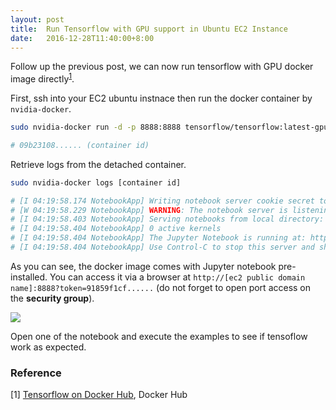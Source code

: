 ```yaml
---
layout: post
title:  Run Tensorflow with GPU support in Ubuntu EC2 Instance
date:   2016-12-28T11:40:00+8:00
---
```


Follow up the previous post, we can now run tensorflow with GPU docker image directly<sup>[1](#1)</sup>.

First, ssh into your EC2 ubuntu instnace then run the docker container by `nvidia-docker`.

```bash
sudo nvidia-docker run -d -p 8888:8888 tensorflow/tensorflow:latest-gpu

# 09b23108...... (container id)
```

Retrieve logs from the detached container.

```bash
sudo nvidia-docker logs [container id]

# [I 04:19:58.174 NotebookApp] Writing notebook server cookie secret to /root/.local/share/jupyter/runtime/notebook_cookie_secret
# [W 04:19:58.229 NotebookApp] WARNING: The notebook server is listening on all IP addresses and not using encryption. This is not recommended.
# [I 04:19:58.403 NotebookApp] Serving notebooks from local directory: /notebooks
# [I 04:19:58.404 NotebookApp] 0 active kernels
# [I 04:19:58.404 NotebookApp] The Jupyter Notebook is running at: http://[all ip addresses on your system]:8888/?token=91859f1cf......
# [I 04:19:58.404 NotebookApp] Use Control-C to stop this server and shut down all kernels (twice to skip confirmation).
```

As you can see, the docker image comes with Jupyter notebook pre-installed. You can access it via a browser at `http://[ec2 public domain name]:8888?token=91859f1cf......` (do not forget to open port access on the **security group**).

![]({{site.baseurl}}/images/jupyter-notebook-with-tensorflow-example.png)

Open one of the notebook and execute the examples to see if tensoflow work as expected.

### Reference
[<a name="1">1</a>] [Tensorflow on Docker Hub](https://hub.docker.com/u/tensorflow/), Docker Hub
